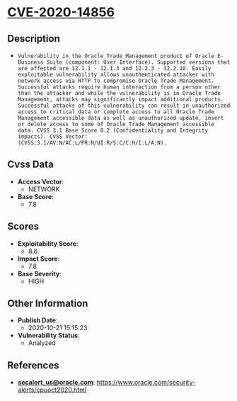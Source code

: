 
# [CVE-2020-14856](https://cve.mitre.org/cgi-bin/cvename.cgi?name=CVE-2020-14856)

## Description

- `Vulnerability in the Oracle Trade Management product of Oracle E-Business Suite (component: User Interface). Supported versions that are affected are 12.1.1 - 12.1.3 and 12.2.3 - 12.2.10. Easily exploitable vulnerability allows unauthenticated attacker with network access via HTTP to compromise Oracle Trade Management. Successful attacks require human interaction from a person other than the attacker and while the vulnerability is in Oracle Trade Management, attacks may significantly impact additional products. Successful attacks of this vulnerability can result in unauthorized access to critical data or complete access to all Oracle Trade Management accessible data as well as unauthorized update, insert or delete access to some of Oracle Trade Management accessible data. CVSS 3.1 Base Score 8.2 (Confidentiality and Integrity impacts). CVSS Vector: (CVSS:3.1/AV:N/AC:L/PR:N/UI:R/S:C/C:H/I:L/A:N).`

## Cvss Data

- **Access Vector**:
  - NETWORK
- **Base Score**:
  - 7.8

## Scores

- **Exploitability Score**:
  - 8.6
- **Impact Score**:
  - 7.8
- **Base Severity**:
  - HIGH

## Other Information

- **Publish Date**:
  - 2020-10-21 15:15:23
- **Vulnerability Status**:
  - Analyzed

## References

- **secalert_us@oracle.com**: https://www.oracle.com/security-alerts/cpuoct2020.html
